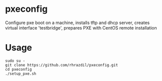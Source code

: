 # pxeconfig
Configure pxe boot on a machine, installs tftp and dhcp server, creates virtual interface 'testbridge', prepares PXE with CentOS remote installation

# Usage
```
sudo su -
git clone https://github.com/rhrazdil/pxeconfig.git
cd pxeconfig
./setup_pxe.sh
```
